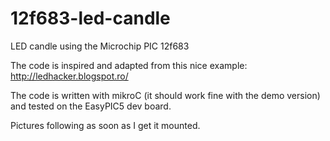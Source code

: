 12f683-led-candle
=================

LED candle using the Microchip PIC 12f683

The code is inspired and adapted from this nice example: http://ledhacker.blogspot.ro/

The code is written with mikroC (it should work fine with the demo version) and tested on the EasyPIC5 dev board.

Pictures following as soon as I get it mounted.
